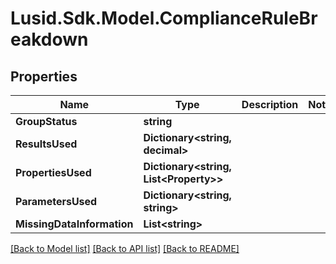 # Lusid.Sdk.Model.ComplianceRuleBreakdown

## Properties

Name | Type | Description | Notes
------------ | ------------- | ------------- | -------------
**GroupStatus** | **string** |  | 
**ResultsUsed** | **Dictionary&lt;string, decimal&gt;** |  | 
**PropertiesUsed** | **Dictionary&lt;string, List&lt;Property&gt;&gt;** |  | 
**ParametersUsed** | **Dictionary&lt;string, string&gt;** |  | 
**MissingDataInformation** | **List&lt;string&gt;** |  | 

[[Back to Model list]](../README.md#documentation-for-models) [[Back to API list]](../README.md#documentation-for-api-endpoints) [[Back to README]](../README.md)

